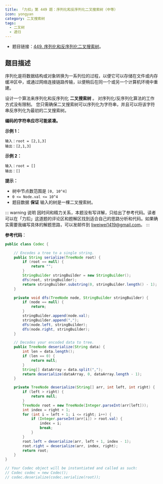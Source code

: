 ```yaml
---
title: 「力扣」第 449 题：序列化和反序列化二叉搜索树（中等）
icon: yongyan
category: 二叉搜索树
tags:
  - 二叉树
  - 递归
---
```


- 题目链接：[449. 序列化和反序列化二叉搜索树](https://leetcode-cn.com/problems/serialize-and-deserialize-bst/)。

## 题目描述

序列化是将数据结构或对象转换为一系列位的过程，以便它可以存储在文件或内存缓冲区中，或通过网络连接链路传输，以便稍后在同一个或另一个计算机环境中重建。

设计一个算法来序列化和反序列化 **二叉搜索树** 。 对序列化/反序列化算法的工作方式没有限制。 您只需确保二叉搜索树可以序列化为字符串，并且可以将该字符串反序列化为最初的二叉搜索树。

**编码的字符串应尽可能紧凑。**

**示例 1：**

```
输入：root = [2,1,3]
输出：[2,1,3]
```

**示例 2：**

```
输入：root = []
输出：[]
```

**提示：**

- 树中节点数范围是 `[0, 10^4]`
- `0 <= Node.val <= 10^4`
- 题目数据 **保证** 输入的树是一棵二叉搜索树。

::: warning 说明
因时间和精力关系，本题没有写详解，只给出了参考代码。读者可以在「力扣」这道题的评论区和题解区找到适合自己的思路分析和代码。如果确实需要我编写具体的解题思路，可以发邮件到 liweiwei1419@gmail.com。
:::

**参考代码**：

```java
public class Codec {

    // Encodes a tree to a single string.
    public String serialize(TreeNode root) {
        if (root == null) {
            return "";
        }
        StringBuilder stringBuilder = new StringBuilder();
        dfs(root, stringBuilder);
        return stringBuilder.substring(0, stringBuilder.length() - 1);
    }

    private void dfs(TreeNode node, StringBuilder stringBuilder) {
        if (node == null) {
            return;
        }
        stringBuilder.append(node.val);
        stringBuilder.append(",");
        dfs(node.left, stringBuilder);
        dfs(node.right, stringBuilder);
    }

    // Decodes your encoded data to tree.
    public TreeNode deserialize(String data) {
        int len = data.length();
        if (len == 0) {
            return null;
        }
        String[] dataArray = data.split(",");
        return deserialize(dataArray, 0, dataArray.length - 1);
    }

    private TreeNode deserialize(String[] arr, int left, int right) {
        if (left > right) {
            return null;
        }
        TreeNode root = new TreeNode(Integer.parseInt(arr[left]));
        int index = right + 1;
        for (int i = left + 1; i <= right; i++) {
            if (Integer.parseInt(arr[i]) > root.val) {
                index = i;
                break;
            }
        }
        root.left = deserialize(arr, left + 1, index - 1);
        root.right = deserialize(arr, index, right);
        return root;
    }
}

// Your Codec object will be instantiated and called as such:
// Codec codec = new Codec();
// codec.deserialize(codec.serialize(root));
```
